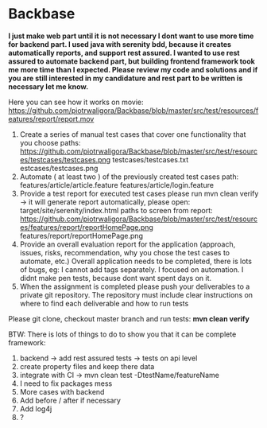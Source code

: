 # Backbase
<b>I just make web part until it is not necessary I dont want to use more time for backend part.
I used java with serenity bdd, because it creates automatically reports, and support rest assured.
I wanted to use rest assured to automate backend part, but building frontend framework took me more time than I expected.
Please review my code and solutions and if you are still interested in my candidature and rest part to be written is necessary let me know.</b>

Here you can see how it works on movie:
https://github.com/piotrwaligora/Backbase/blob/master/src/test/resources/features/report/report.mov

1. Create a series of manual test cases that cover one functionality that you choose
paths:
https://github.com/piotrwaligora/Backbase/blob/master/src/test/resources/testcases/testcases.png
testcases/testcases.txt
estcases/testcases.png
2. Automate ( at least two ) of the previously created test cases
path:
features/article/article.feature
features/article/login.feature
3. Provide a test report for executed test cases
please run mvn clean verify -> it will generate report automatically, please open: target/site/serenity/index.html
paths to screen from report:
https://github.com/piotrwaligora/Backbase/blob/master/src/test/resources/features/report/reportHomePage.png
features/report/reportHomePage.png
4. Provide an overall evaluation report for the application (approach, issues, risks, recommendation, why you chose the test cases to automate, etc.)
Overall application needs to be completed, there is lots of bugs, eg: I cannot add tags separately.
I focused on automation.
I didnt make pen tests, because dont want spent days on it.
5. When the assignment is completed please push your deliverables to a private git repository. The repository must include clear instructions on where to find each deliverable and how to run tests

Please git clone, checkout master branch and run tests:
<b>mvn clean verify</b>



BTW:
There is lots of things to do to show you that it can be complete framework:
1. backend -> add rest assured tests -> tests on api level
2. create property files and keep there data
3. integrate with CI -> mvn clean test -DtestName/featureName
4. I need to fix packages mess
5. More cases with backend
6. Add before / after if necessary
7. Add log4j
8. ?